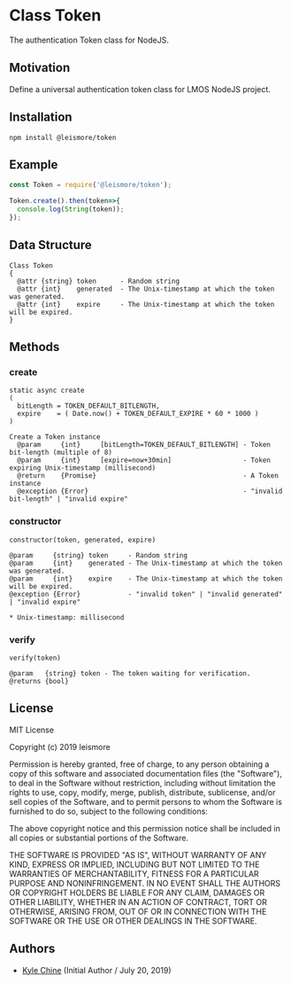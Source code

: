 # Class Token

The authentication Token class for NodeJS.

## Motivation

Define a universal authentication token class for LMOS NodeJS project.

## Installation

`npm install @leismore/token`

## Example

```javascript
const Token = require('@leismore/token');

Token.create().then(token=>{
  console.log(String(token));
});
```

## Data Structure

```
Class Token
{
  @attr {string} token      - Random string
  @attr {int}    generated  - The Unix-timestamp at which the token was generated.
  @attr {int}    expire     - The Unix-timestamp at which the token will be expired.
}
```

## Methods

### create

```
static async create
(
  bitLength = TOKEN_DEFAULT_BITLENGTH,
  expire    = ( Date.now() + TOKEN_DEFAULT_EXPIRE * 60 * 1000 )
)

Create a Token instance
  @param     {int}     [bitLength=TOKEN_DEFAULT_BITLENGTH] - Token bit-length (multiple of 8)
  @param     {int}     [expire=now+30min]                  - Token expiring Unix-timestamp (millisecond)
  @return    {Promise}                                     - A Token instance
  @exception {Error}                                       - "invalid bit-length" | "invalid expire"
```

### constructor

```
constructor(token, generated, expire)

@param     {string} token     - Random string
@param     {int}    generated - The Unix-timestamp at which the token was generated.
@param     {int}    expire    - The Unix-timestamp at which the token will be expired.
@exception {Error}            - "invalid token" | "invalid generated" | "invalid expire"

* Unix-timestamp: millisecond
```

### verify

```
verify(token)

@param   {string} token - The token waiting for verification.
@returns {bool}
```

## License

MIT License

Copyright (c) 2019 leismore

Permission is hereby granted, free of charge, to any person obtaining a copy
of this software and associated documentation files (the "Software"), to deal
in the Software without restriction, including without limitation the rights
to use, copy, modify, merge, publish, distribute, sublicense, and/or sell
copies of the Software, and to permit persons to whom the Software is
furnished to do so, subject to the following conditions:

The above copyright notice and this permission notice shall be included in all
copies or substantial portions of the Software.

THE SOFTWARE IS PROVIDED "AS IS", WITHOUT WARRANTY OF ANY KIND, EXPRESS OR
IMPLIED, INCLUDING BUT NOT LIMITED TO THE WARRANTIES OF MERCHANTABILITY,
FITNESS FOR A PARTICULAR PURPOSE AND NONINFRINGEMENT. IN NO EVENT SHALL THE
AUTHORS OR COPYRIGHT HOLDERS BE LIABLE FOR ANY CLAIM, DAMAGES OR OTHER
LIABILITY, WHETHER IN AN ACTION OF CONTRACT, TORT OR OTHERWISE, ARISING FROM,
OUT OF OR IN CONNECTION WITH THE SOFTWARE OR THE USE OR OTHER DEALINGS IN THE
SOFTWARE.

## Authors

* [Kyle Chine](https://www.kylechine.name) (Initial Author / July 20, 2019)
